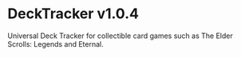# DeckTracker v1.0.4
Universal Deck Tracker for collectible card games such as The Elder Scrolls: Legends and Eternal.
